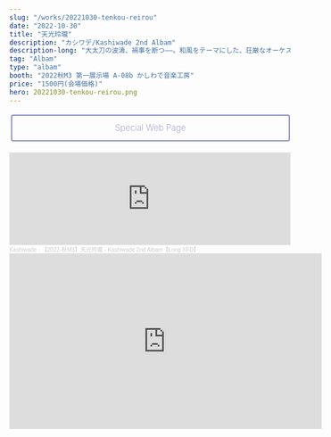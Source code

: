 ```yaml
---
slug: "/works/20221030-tenkou-reirou"
date: "2022-10-30"
title: "天光玲瓏"
description: "カシワデ/Kashiwade 2nd Albam"
description-long: "大太刀の波濤、禍事を断つ――。和風をテーマにした、荘厳なオーケストラ/Epic調の楽曲を収録。"
tag: "Albam"
type: "albam"
booth: "2022秋M3 第一展示場 A-08b かしわで音楽工房"
price: "1500円(会場価格)"
hero: 20221030-tenkou-reirou.png
---
```


<div class="container">
  <a href="/special/tenkoureirou" class="spec-web-button">Special Web Page</a><br>
</div>
<br>


<style>
.container{
    text-align:center;
}

.spec-web-button{
    display: inline-block;
    text-align: center;
    padding: .6em 1.2em;
    cursor: pointer;
    line-height: 1.5;
    font-size: 90%;
    border-radius: .25em;
    overflow: hidden;
    color: #878ac4;
    background-color: transparent;
    text-decoration: none;
    border: 1px solid #878ac4;
    -webkit-transition: all .2s;
    transition: all .2s;
    padding: .7em;
    font-size: 110%;
    box-sizing: border-box;
    border-width: 2px;
    width: 100%;
    max-width: 500px;
    margin: .2em ;
    font-weight: 200;
}
.spec-web-button:hover{
    background-color: #878ac4;
    color: #fff;
    text-decoration: none;
    border-color: transparent;
}
</style>


<iframe width="100%" height="166" scrolling="no" frameborder="no" allow="autoplay" src="https://w.soundcloud.com/player/?url=https%3A//api.soundcloud.com/tracks/1362867550&color=%23ff5500&auto_play=false&hide_related=false&show_comments=true&show_user=true&show_reposts=false&show_teaser=true"></iframe><div style="font-size: 10px; color: #cccccc;line-break: anywhere;word-break: normal;overflow: hidden;white-space: nowrap;text-overflow: ellipsis; font-family: Interstate,Lucida Grande,Lucida Sans Unicode,Lucida Sans,Garuda,Verdana,Tahoma,sans-serif;font-weight: 100;"><a href="https://soundcloud.com/kashiwade" title="Kashiwade" target="_blank" style="color: #cccccc; text-decoration: none;">Kashiwade</a> · <a href="https://soundcloud.com/kashiwade/tenkoureirou-xfd-long" title="【2022-秋M3】天光玲瓏 - Kashiwade 2nd Albam【Long XFD】" target="_blank" style="color: #cccccc; text-decoration: none;">【2022-秋M3】天光玲瓏 - Kashiwade 2nd Albam【Long XFD】</a></div>

<iframe width="560" height="315" src="https://www.youtube.com/embed/1kpX3spEq8o" title="YouTube video player" frameborder="0" allow="accelerometer; autoplay; clipboard-write; encrypted-media; gyroscope; picture-in-picture" allowfullscreen></iframe>
